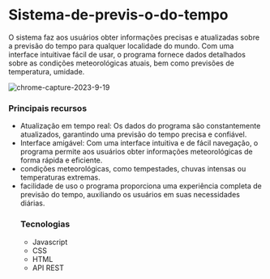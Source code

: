 # Sistema-de-previs-o-do-tempo

O sistema faz aos usuários obter informações precisas e atualizadas sobre a previsão do tempo para qualquer localidade do mundo. Com uma interface
intuitivae fácil de usar, o programa fornece dados detalhados sobre as condições meteorológicas
atuais, bem como previsões de temperatura, umidade.

![chrome-capture-2023-9-19](https://github.com/ezequiel3e/Sistema-de-previs-o-do-tempo/assets/98046274/5a8d2184-5d49-489f-8597-ce1b65a2dc18)

### Principais recursos
- Atualização em tempo real: Os dados do programa são constantemente atualizados, garantindo uma previsão do tempo precisa e confiável.
- Interface amigável: Com uma interface intuitiva e de fácil navegação, o programa permite aos usuários obter informações meteorológicas de forma rápida e eficiente.
- condições meteorológicas, como tempestades, chuvas intensas ou temperaturas extremas.
- facilidade de uso o programa proporciona uma experiência completa de previsão do tempo, auxiliando os usuários em suas necessidades diárias.
  ### Tecnologias
  - Javascript
  - CSS
  - HTML
  - API REST
 
    
